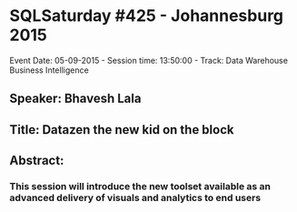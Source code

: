 # SQLSaturday #425 - Johannesburg 2015
Event Date: 05-09-2015 - Session time: 13:50:00 - Track: Data Warehouse  Business Intelligence
## Speaker: Bhavesh Lala
## Title: Datazen the new kid on the block
## Abstract:
### This session will introduce the new toolset available as an advanced delivery of visuals and analytics to end users 
